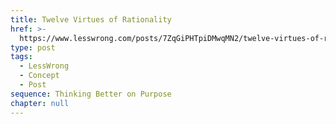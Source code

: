 ```yaml
---
title: Twelve Virtues of Rationality
href: >-
  https://www.lesswrong.com/posts/7ZqGiPHTpiDMwqMN2/twelve-virtues-of-rationality
type: post
tags:
  - LessWrong
  - Concept
  - Post
sequence: Thinking Better on Purpose
chapter: null
---
```


